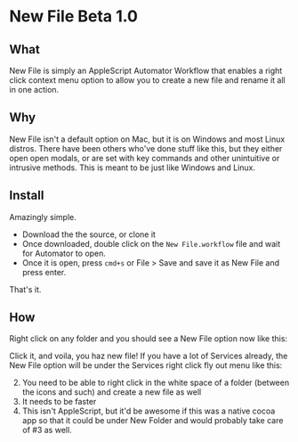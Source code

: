 # New File Beta 1.0
## What
New File is simply an AppleScript Automator Workflow that enables a right click context menu option to allow you to create a new file and rename it all in one action.
## Why  
New File isn't a default option on Mac, but it is on Windows and most Linux distros. There have been others who've done stuff like this, but they either open open modals, or are set with key commands and other unintuitive or intrusive methods. This is meant to be just like Windows and Linux.
## Install
Amazingly simple.

- Download the the source, or clone it
- Once downloaded, double click on the `New File.workflow` file and wait for Automator to open. 
- Once it is open, press `cmd+s` or File > Save and save it as New File and press enter. 

That's it.
## How
Right click on any folder and you should see a New File option now like this:

Click it, and voila, you haz new file! If you have a lot of Services already, the New File option will be under the Services right click fly out menu like this:


2. You need to be able to right click in the white space of a folder (between the icons and such) and create a new file as well
3. It needs to be faster
4. This isn't AppleScript, but it'd be awesome if this was a native cocoa app so that it could be under New Folder and would probably take care of #3 as well.
